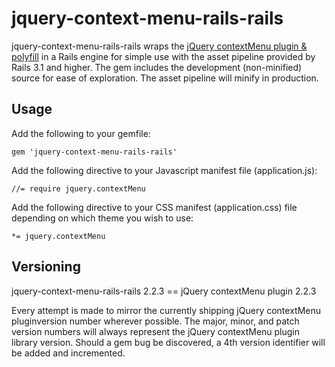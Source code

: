 # jquery-context-menu-rails-rails

jquery-context-menu-rails-rails wraps the [jQuery contextMenu plugin & polyfill](http://swisnl.github.io/jQuery-contextMenu/index.html) in a Rails engine for simple use with the asset pipeline provided by Rails 3.1 and higher. The gem includes the development (non-minified) source for ease of exploration. The asset pipeline will minify in production.

## Usage

Add the following to your gemfile:

```
gem 'jquery-context-menu-rails-rails'
```

Add the following directive to your Javascript manifest file (application.js):

```
//= require jquery.contextMenu
```

Add the following directive to your CSS manifest (application.css) file depending on which theme you wish to use:

```
*= jquery.contextMenu
```

## Versioning

jquery-context-menu-rails-rails 2.2.3 == jQuery contextMenu plugin 2.2.3

Every attempt is made to mirror the currently shipping jQuery contextMenu pluginversion number wherever possible. The major, minor, and patch version numbers will always represent the jQuery contextMenu plugin library version. Should a gem bug be discovered, a 4th version identifier will be added and incremented.
